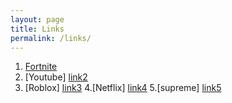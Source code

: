 ```yaml
---
layout: page
title: Links
permalink: /links/
---
```


1.  [Fortnite][link1]
2. [Youtube] [link2]
3. [Roblox] [link3]
4.[Netflix] [link4]
5.[supreme] [link5]


[link1]: https://www.epicgames.com
[link2]: https://www.youtube.com
[link3]: https://www.roblox.com
[link4]: https://www.netflix.com
[link5]: https://www.supreme.com

